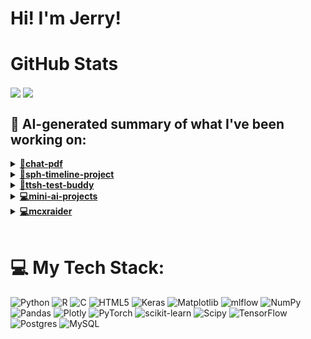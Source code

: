 

# Hi! I'm Jerry!

# GitHub Stats
<p>
  <img align="center" src="https://github-readme-stats.vercel.app/api?username=mcxraider&count_private=true&show_icons=true&theme=github_dark&bg_color=00000099&rank_icon=percentile" />
  <img align="center" src="https://github-readme-stats.vercel.app/api/top-langs/?username=mcxraider&theme=github_dark&bg_color=00000099&exclude_repo=mcxraider.github.io&langs_count=8&size_weight=0.3&count_weight=0.7&hide=css,html&layout=compact" />
</p>

## 🔨 AI-generated summary of what I've been working on:

<details>
<summary><strong><a href="https://github.com/mcxraider/chat-pdf">💬chat-pdf</a></strong></summary>
<br/>
- This repository contains advanced techniques for retrieving and generating information from semi-structured PDF documents. <br/>
- Updates include refining PDF table extraction, enhancing text cleaning, fixing code bugs, and improving data retrieval and ingestion processes. Multiple features and fixes were implemented, such as accurate extraction to CSV and customizing metadata. The repository underwent significant enhancements in both functionality and code organization.
</details>

<details>
<summary><strong><a href="https://github.com/mcxraider/sph-timeline-project">📅sph-timeline-project</a></strong></summary>
<br/>
- This repository contains a project focused on creating and managing timelines. It provides tools and resources for visualizing chronological data effectively. <br/>
- Various refactorings were made to update code structure, conversion to Python, adjust database configurations, and integrate new features closely following pull requests' implementations.
</details>

<details>
<summary><strong><a href="https://github.com/mcxraider/ttsh-test-buddy">🔬ttsh-test-buddy</a></strong></summary>
<br/>
- This repository contains a speech-to-speech model designed for training at Tan Tock Seng Hospital (TTSH), focusing on advanced speech recognition technology. <br/>
- Added scripts and pipelines for cross encoder dataset generation, fine-tuning functions, and QA pair combinations with similar and poor answers. Refactored, modified, and fixed issues across the repository.
</details>

<details>
<summary><strong><a href="https://github.com/mcxraider/mini-ai-projects">💻mini-ai-projects</a></strong></summary>
<br/>
- This repository contains a collection of miniature AI projects showcasing diverse functionalities and applications within the field. <br/>
- Added Telegram scraper, enhanced repository structure, improved text processing, updated RAG code, integrated Adobe API for table reading, and optimized dense embeddings for multi-modal documents in the AI project repository.
</details>

<details>
<summary><strong><a href="https://github.com/mcxraider/mcxraider">💻mcxraider</a></strong></summary>
<br/>
- This repository contains templates for auto-generated READMEs to enhance your GitHub profile with professional summaries tailored to your projects. <br/>
- The commits in the "mcxraider" repository mainly focus on fixing, updating, and enhancing the README.md file, including fixing markdown text, prompts, and formatting. Additionally, there are commits related to deleting experimental files and updating the application's main function input.
</details>

<br>

# 💻 My Tech Stack:
![Python](https://img.shields.io/badge/python-3670A0?style=for-the-badge&logo=python&logoColor=ffdd54) ![R](https://img.shields.io/badge/r-%23276DC3.svg?style=for-the-badge&logo=r&logoColor=white) ![C](https://img.shields.io/badge/c-%2300599C.svg?style=for-the-badge&logo=c&logoColor=white) ![HTML5](https://img.shields.io/badge/html5-%23E34F26.svg?style=for-the-badge&logo=html5&logoColor=white) ![Keras](https://img.shields.io/badge/Keras-%23D00000.svg?style=for-the-badge&logo=Keras&logoColor=white) ![Matplotlib](https://img.shields.io/badge/Matplotlib-%23ffffff.svg?style=for-the-badge&logo=Matplotlib&logoColor=black) ![mlflow](https://img.shields.io/badge/mlflow-%23d9ead3.svg?style=for-the-badge&logo=numpy&logoColor=blue) ![NumPy](https://img.shields.io/badge/numpy-%23013243.svg?style=for-the-badge&logo=numpy&logoColor=white) ![Pandas](https://img.shields.io/badge/pandas-%23150458.svg?style=for-the-badge&logo=pandas&logoColor=white) ![Plotly](https://img.shields.io/badge/Plotly-%233F4F75.svg?style=for-the-badge&logo=plotly&logoColor=white) ![PyTorch](https://img.shields.io/badge/PyTorch-%23EE4C2C.svg?style=for-the-badge&logo=PyTorch&logoColor=white) ![scikit-learn](https://img.shields.io/badge/scikit--learn-%23F7931E.svg?style=for-the-badge&logo=scikit-learn&logoColor=white) ![Scipy](https://img.shields.io/badge/SciPy-%230C55A5.svg?style=for-the-badge&logo=scipy&logoColor=%white) ![TensorFlow](https://img.shields.io/badge/TensorFlow-%23FF6F00.svg?style=for-the-badge&logo=TensorFlow&logoColor=white) ![Postgres](https://img.shields.io/badge/postgres-%23316192.svg?style=for-the-badge&logo=postgresql&logoColor=white) ![MySQL](https://img.shields.io/badge/mysql-%2300000f.svg?style=for-the-badge&logo=mysql&logoColor=white)

<br>
